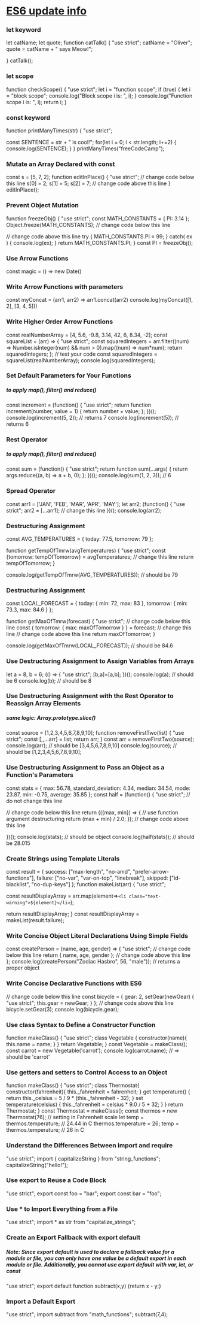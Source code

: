 # [ES6 update info](https://learn.freecodecamp.org/javascript-algorithms-and-data-structures/es6/)
### let keyword
let catName;
let quote;
function catTalk() {
  "use strict";
  catName = "Oliver";
  quote = catName + " says Meow!";

}
catTalk();

### let scope
function checkScope() {
"use strict";
  let i = "function scope";
  if (true) {
    let i = "block scope";
    console.log("Block scope i is: ", i);
  }
  console.log("Function scope i is: ", i);
  return i;
}

### const keyword
function printManyTimes(str) {
  "use strict";

  const SENTENCE = str + " is cool!";
  for(let i = 0; i < str.length; i+=2) {
    console.log(SENTENCE);
  }
}
printManyTimes("freeCodeCamp");

### Mutate an Array Declared with const
const s = [5, 7, 2];
function editInPlace() {
  "use strict";
  // change code below this line
  s[0] = 2;
  s[1] = 5;
  s[2] = 7;
  // change code above this line
}
editInPlace();

### Prevent Object Mutation
function freezeObj() {
  "use strict";
  const MATH_CONSTANTS = {
    PI: 3.14
  };
  Object.freeze(MATH_CONSTANTS);
  // change code below this line


  // change code above this line
  try {
    MATH_CONSTANTS.PI = 99;
  } catch( ex ) {
    console.log(ex);
  }
  return MATH_CONSTANTS.PI;
}
const PI = freezeObj();

### Use Arrow Functions
const magic = () => new Date()

### Write Arrow Functions with parameters
const myConcat = (arr1, arr2) => arr1.concat(arr2)
console.log(myConcat([1, 2], [3, 4, 5]))

### Write Higher Order Arrow Functions
const realNumberArray = [4, 5.6, -9.8, 3.14, 42, 6, 8.34, -2];
const squareList = (arr) => {
  "use strict";
  const squaredIntegers = arr.filter((num) => Number.isInteger(num) && num > 0).map((num) => num*num);
  return squaredIntegers;
};
// test your code
const squaredIntegers = squareList(realNumberArray);
console.log(squaredIntegers);

### Set Default Parameters for Your Functions
##### to apply map(), filter() and reduce()
const increment = (function() {
  "use strict";
  return function increment(number, value = 1) {
    return number + value;
  };
})();
console.log(increment(5, 2)); // returns 7
console.log(increment(5)); // returns 6

### Rest Operator
##### to apply map(), filter() and reduce()
const sum = (function() {
  "use strict";
  return function sum(...args) {
    return args.reduce((a, b) => a + b, 0);
  };
})();
console.log(sum(1, 2, 3)); // 6

### Spread Operator
const arr1 = ['JAN', 'FEB', 'MAR', 'APR', 'MAY'];
let arr2;
(function() {
  "use strict";
  arr2 = [...arr1]; // change this line
})();
console.log(arr2);

### Destructuring Assignment
const AVG_TEMPERATURES = {
  today: 77.5,
  tomorrow: 79
};

function getTempOfTmrw(avgTemperatures) {
  "use strict";
  const {tomorrow: tempOfTomorrow} = avgTemperatures; // change this line
  return tempOfTomorrow;
}

console.log(getTempOfTmrw(AVG_TEMPERATURES)); // should be 79

### Destructuring Assignment
const LOCAL_FORECAST = {
  today: { min: 72, max: 83 },
  tomorrow: { min: 73.3, max: 84.6 }
};

function getMaxOfTmrw(forecast) {
  "use strict";
  // change code below this line
  const { tomorrow: { max: maxOfTomorrow } } = forecast; // change this line
  // change code above this line
  return maxOfTomorrow;
}

console.log(getMaxOfTmrw(LOCAL_FORECAST)); // should be 84.6

### Use Destructuring Assignment to Assign Variables from Arrays
let a = 8, b = 6;
(() => {
  "use strict";
  [b,a]=[a,b];
})();
console.log(a); // should be 6
console.log(b); // should be 8

### Use Destructuring Assignment with the Rest Operator to Reassign Array Elements
##### same logic: Array.prototype.slice()
const source = [1,2,3,4,5,6,7,8,9,10];
function removeFirstTwo(list) {
  "use strict";
  const [,,...arr] = list;
  return arr;
}
const arr = removeFirstTwo(source);
console.log(arr); // should be [3,4,5,6,7,8,9,10]
console.log(source); // should be [1,2,3,4,5,6,7,8,9,10];

### Use Destructuring Assignment to Pass an Object as a Function's Parameters
const stats = {
  max: 56.78,
  standard_deviation: 4.34,
  median: 34.54,
  mode: 23.87,
  min: -0.75,
  average: 35.85
};
const half = (function() {
  "use strict"; // do not change this line

  // change code below this line
  return (({max, min}) => {
    // use function argument destructuring
    return (max + min) / 2.0;
  });
  // change code above this line

})();
console.log(stats); // should be object
console.log(half(stats)); // should be 28.015

### Create Strings using Template Literals
const result = {
  success: ["max-length", "no-amd", "prefer-arrow-functions"],
  failure: ["no-var", "var-on-top", "linebreak"],
  skipped: ["id-blacklist", "no-dup-keys"]
};
function makeList(arr) {
  "use strict";

  const resultDisplayArray = arr.map(element=>`<li class="text-warning">${element}</li>`);

  return resultDisplayArray;
}
const resultDisplayArray = makeList(result.failure);

### Write Concise Object Literal Declarations Using Simple Fields
const createPerson = (name, age, gender) => {
  "use strict";
  // change code below this line
  return {
    name,
    age,
    gender
  };
  // change code above this line
};
console.log(createPerson("Zodiac Hasbro", 56, "male")); // returns a proper object

### Write Concise Declarative Functions with ES6
// change code below this line
const bicycle = {
  gear: 2,
  setGear(newGear) {
    "use strict";
    this.gear = newGear;
  }
};
// change code above this line
bicycle.setGear(3);
console.log(bicycle.gear);

### Use class Syntax to Define a Constructor Function
function makeClass() {
  "use strict";
  class Vegetable {
    constructor(name){
      this.name = name;
    }
  }
  return Vegetable;
}
const Vegetable = makeClass();
const carrot = new Vegetable('carrot');
console.log(carrot.name); // => should be 'carrot'

### Use getters and setters to Control Access to an Object
function makeClass() {
  "use strict";
  class Thermostat{
    constructor(fahrenheit){
      this._fahrenheit = fahrenheit;
    }
    get temperature() {
      return this._celsius = 5 / 9 * (this._fahrenheit - 32);
    }
    set temperature(celsius) {
      this._fahrenheit = celsius * 9.0 / 5 + 32;
    }
  }
  return Thermostat;
}
const Thermostat = makeClass();
const thermos = new Thermostat(76); // setting in Fahrenheit scale
let temp = thermos.temperature; // 24.44 in C
thermos.temperature = 26;
temp = thermos.temperature; // 26 in C

### Understand the Differences Between import and require
"use strict";
import { capitalizeString } from "string_functions";
capitalizeString("hello!");

### Use export to Reuse a Code Block
"use strict";
export const foo = "bar";
export const bar = "foo";

### Use * to Import Everything from a File
"use strict";
import * as str from "capitalize_strings";

### Create an Export Fallback with export default
##### Note: Since export default is used to declare a fallback value for a module or file, you can only have one value be a default export in each module or file. Additionally, you cannot use export default with var, let, or const
"use strict";
export default function subtract(x,y) {return x - y;}

### Import a Default Export
"use strict";
import subtract from "math_functions";
subtract(7,4);
